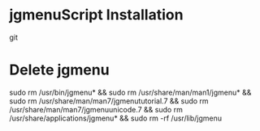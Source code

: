 # jgmenuScript Installation

git 


# Delete jgmenu
sudo rm /usr/bin/jgmenu* && sudo rm /usr/share/man/man1/jgmenu* && sudo rm /usr/share/man/man7/jgmenututorial.7 && sudo rm /usr/share/man/man7/jgmenuunicode.7 && sudo rm /usr/share/applications/jgmenu* && sudo rm -rf /usr/lib/jgmenu
